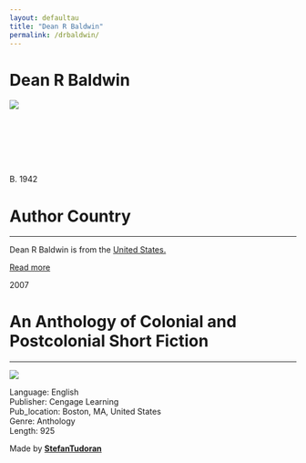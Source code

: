 ```yaml
---
layout: defaultau
title: "Dean R Baldwin"
permalink: /drbaldwin/
---
```

<!-- partial:index.partial.html -->
<div class="content">
    <h1>Dean R Baldwin</h1>
    <div class="quote">
        <div><img src="NA" class="logo"></div>
    </div>
    <div class="timeline">
        <div style="padding-bottom:100px;"></div>
        <div class="block">
            <div class="date right"><p class="right"> B. 1942 </p></div>
            <div class="dot"></div>
            <div class="left first">
            <div class="author_country">
                <h1>Author Country</h1><hr>
          <div class="aclocation">  <p>Dean R Baldwin is from the <a href="{{ site.baseurl }}/1">United States.</a></p> </div>
                <div class="acreadmore"><a href="NA" target="_blank">Read more</a></div>
            </div>
            </div>
        </div>
        <div class="block">
            <div class="date left"><p class="left">2007</p></div>
            <div class="dot"></div>
            <div class="right">
                <h1>An Anthology of Colonial and Postcolonial Short Fiction</h1><hr>
                <p><img src="https://m.media-amazon.com/images/I/61qt4j5gRcL._SY291_BO1,204,203,200_QL40_FMwebp_.jpg"></p>
                <p>
                Language: English<br/>
                Publisher: Cengage Learning<br/>
                Pub_location: Boston, MA, United States<br/>
                Genre: Anthology<br/>
                Length: 925</p>
            </div>
        </div>
        <div id="footer">
        <p id="copyright">Made by&nbsp;<strong><a href="https://www.linkedin.com/in/nicolae-stefan-tudoran-b02291127/" target="_blank">StefanTudoran</a></strong></p>
    </div>

